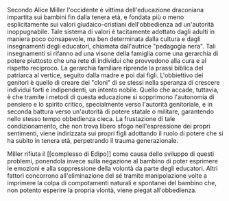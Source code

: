 
Secondo Alice Miller l'occidente è vittima dell'educazione draconiana impartita sui bambini fin dalla tenera età, e fondata più o meno esplicitamente sui valori giudaico-cristiani dell'obbedienza ad un'autorità inoppugnabile. Tale sistema di valori è tacitamente adottato dagli adulti in maniera poco consapevole, ma ben determinata dalla cultura e dagli insegnamenti degli educatori, chiamata dall'autrice "pedagogìa nera". 
Tali insegnamenti si rifanno ad una visone della famiglia come una gerarchia di potere piuttosto che una rete di individui che provvedono alla cura e al rispetto reciproco. La gerarchia familiare riprende la prassi biblica del patriarca al vertice, seguito dalla madre e poi dai figli. L'obbiettivo dei genitori è quello di creare dei "cloni" di se stessi nella speranza di crescere individui forti e indipendenti, un intento nobile.
Quello che accade, tuttavia, è che tramite i metodi di questa educazione si sopprimono l'autonomia di pensiero e lo spirito critico, specialmente verso l'autorità genitoriale, e in seconda battura verso un'autorità di potere statale o militare, garantendo nello stesso tempo obbedienza cieca.
La frustazione di tale condizionamento, che non trova libero sfogo nell'espressione dei propri sentimenti, viene indirizzata sui propri figli adottando il ruolo di potere che si ha subito in tenera età, perpetrando il trauma generazionale.

Miller rifiuta il [[complesso di Edipo]] come causa dello sviluppo di questi problemi, ponendola invece sulla negazione al bambino di poter esprimere le emozioni e alla soppressione della volontà da parte degli educatori. Altri fattori concorrono all'eliminazione del sé tramite manipolazione volte a imprimere la colpa di compotamenti naturali e spontanei del bambino che, non potento esperire la propria vlontà, viene piegat all'obbedienza. 
